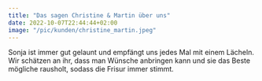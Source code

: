 ```yaml
---
title: "Das sagen Christine & Martin über uns"
date: 2022-10-07T22:44:44+02:00
image: "/pic/kunden/christine_martin.jpeg"
---
```


Sonja ist immer gut gelaunt und empfängt uns jedes Mal mit einem Lächeln.
Wir schätzen an ihr, dass man Wünsche anbringen kann und sie das Beste
mögliche rausholt, sodass die Frisur immer stimmt.
